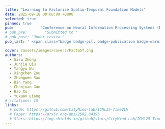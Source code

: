 ```yaml
---
title: "Learning to Factorize Spatio-Temporal Foundation Models"
date: 2025-09-18 00:00:00 +0800
selected: true
pinned: true
pub:            "Conference on Neural Information Processing Systems (NeurIPS 2025), Santiago, America"
# pub_pre:        "Submitted to "
# pub_post: "Under review."
pub_last: ' <span class="badge badge-pill badge-publication badge-warning">Spotlight</span>'

cover: /assets/images/covers/FactoST.png
authors:
  - Siru Zhong
  - Junjie Qiu
  - Yangyu Wu
  - Xingchen Zou
  - Zhongwen Rao
  - Bin Yang
  - Chenjuan Guo
  - Hao Xu
  - Yuxuan Liang
# citations: 15
links:
  # Code: https://github.com/CityMind-Lab/ICML25-TimeVLM
  # Paper: https://arxiv.org/abs/2502.04395
  # Stars: https://img.shields.io/github/stars/CityMind-Lab/ICML25-TimeVLM?style=social
---
```

